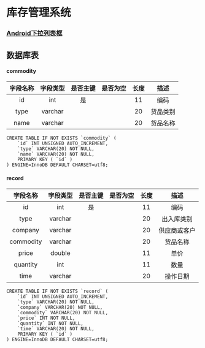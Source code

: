# 库存管理系统



### [Android下拉列表框](https://blog.csdn.net/pfe_nova/article/details/38362193)



## 数据库表



#### commodity

| 字段名称 | 字段类型 | 是否主键 | 是否为空 | 长度 |   描述   |
| :------: | :------: | :------: | :------: | :--: | :------: |
|    id    |   int    |    是    |          |  11  |   编码   |
|   type   | varchar  |          |          |  20  | 货品类别 |
|   name   | varchar  |          |          |  20  | 货品名称 |

```mysql
CREATE TABLE IF NOT EXISTS `commodity` (
	`id` INT UNSIGNED AUTO_INCREMENT,
    `type` VARCHAR(20) NOT NULL,
    `name` VARCHAR(20) NOT NULL,
    PRIMARY KEY ( `id` )
) ENGINE=InnoDB DEFAULT CHARSET=utf8;
```



#### record

| 字段名称  | 字段类型 | 是否主键 | 是否为空 | 长度 |     描述     |
| :-------: | :------: | :------: | :------: | :--: | :----------: |
|    id     |   int    |    是    |          |  11  |     编码     |
|   type    | varchar  |          |          |  20  |  出入库类别  |
|  company  | varchar  |          |          |  20  | 供应商或客户 |
| commodity | varchar  |          |          |  20  |   货品名称   |
|   price   |  double  |          |          |  11  |     单价     |
| quantity  |   int    |          |          |  11  |     数量     |
|   time    | varchar  |          |          |  20  |   操作日期   |

```mysql
CREATE TABLE IF NOT EXISTS `record` (
    `id` INT UNSIGNED AUTO_INCREMENT,
    `type` VARCHAR(20) NOT NULL,
    `company` VARCHAR(20) NOT NULL,
    `commodity` VARCHAR(20) NOT NULL,
    `price` INT NOT NULL,
    `quantity` INT NOT NULL,
    `time` VARCHAR(20) NOT NULL,
    PRIMARY KEY ( `id` )
) ENGINE=InnoDB DEFAULT CHARSET=utf8;
```

